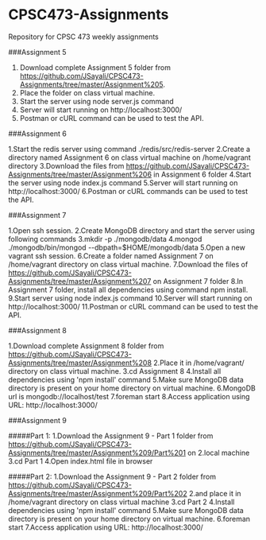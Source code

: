 # CPSC473-Assignments
Repository for CPSC 473 weekly assignments

###Assignment 5 

1. Download complete Assignment 5 folder from https://github.com/JSayali/CPSC473-Assignments/tree/master/Assignment%205.
2. Place the folder on class virtual machine.
3. Start the server using node server.js command
4. Server will start running on http://localhost:3000/
5. Postman or cURL command can be used to test the API.

###Assignment 6

1.Start the redis server using command ./redis/src/redis-server
2.Create a directory named Assignment 6 on class virtual machine on /home/vagrant directory
3.Download the files from https://github.com/JSayali/CPSC473-Assignments/tree/master/Assignment%206 in Assignment 6 folder
4.Start the server using node index.js command
5.Server will start running on http://localhost:3000/
6.Postman or cURL commands can be used to test the API.

###Assignment 7

1.Open ssh session.
2.Create MongoDB directory and start the server using following commands
3.mkdir -p ./mongodb/data
4.mongod ./mongodb/bin/mongod --dbpath=$HOME/mongodb/data
5.Open a new vagrant ssh session.
6.Create a folder named Assignment 7 on /home/vagrant directory on class virtual machine.
7.Download the files of https://github.com/JSayali/CPSC473-Assignments/tree/master/Assignment%207 on Assignment 7 folder
8.In Assignment 7 folder, install all dependencies using command npm install.
9.Start server using node index.js command
10.Server will start running on http://localhost:3000/
11.Postman or cURL command can be used to test the API.

###Assignment 8

1.Download complete Assignment 8 folder from https://github.com/JSayali/CPSC473-Assignments/tree/master/Assignment%208
2.Place it in /home/vagrant/ directory on class virtual machine.
3.cd Assignment 8
4.Install all dependencies using 'npm install' command
5.Make sure MongoDB data directory is present on your home directory on virtual machine. 
6.MongoDB url is mongodb://localhost/test
7.foreman start
8.Access application using URL: http://localhost:3000/

###Assignment 9

#####Part 1: 
1.Download the Assignment 9 - Part 1 folder from https://github.com/JSayali/CPSC473-Assignments/tree/master/Assignment%209/Part%201 on 2.local machine
3.cd Part 1
4.Open index.html file in browser

#####Part 2:
1.Download the Assignment 9 - Part 2 folder from https://github.com/JSayali/CPSC473-Assignments/tree/master/Assignment%209/Part%202 2.and place it in /home/vagrant directory on class virtual machine
3.cd Part 2
4.Install dependencies using 'npm install' command
5.Make sure MongoDB data directory is present on your home directory on virtual machine.
6.foreman start
7.Access application using URL: http://localhost:3000/
